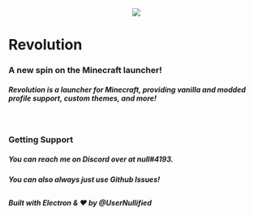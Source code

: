 <p align="center">
  <img src="https://i.imgur.com/kL7oe4v.png">
</p>

# **Revolution**
### A new spin on the Minecraft launcher!

##### Revolution is a launcher for Minecraft, providing vanilla and modded profile support, custom themes, and more!

<br>

### Getting Support

##### You can reach me on Discord over at *null#4193*.
##### You can also always just use Github Issues!

## 
##### Built with Electron & ❤️ by @UserNullified
